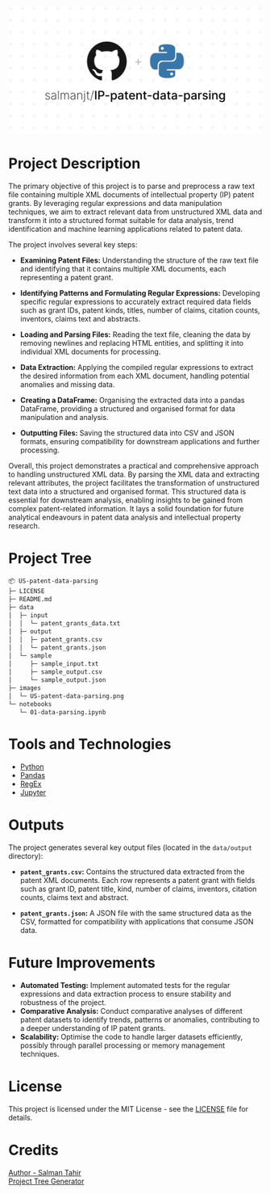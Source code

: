 ![US-patent-data-parsing](images/IP-patent-data-parsing.png)

# Project Description

The primary objective of this project is to parse and preprocess a raw text file containing multiple XML documents of intellectual property (IP) patent grants. By leveraging regular expressions and data manipulation techniques, we aim to extract relevant data from unstructured XML data and transform it into a structured format suitable for data analysis, trend identification and machine learning applications related to patent data.

The project involves several key steps:

-   **Examining Patent Files:** Understanding the structure of the raw text file and identifying that it contains multiple XML documents, each representing a patent grant.

-   **Identifying Patterns and Formulating Regular Expressions:** Developing specific regular expressions to accurately extract required data fields such as grant IDs, patent kinds, titles, number of claims, citation counts, inventors, claims text and abstracts.

-   **Loading and Parsing Files:** Reading the text file, cleaning the data by removing newlines and replacing HTML entities, and splitting it into individual XML documents for processing.

-   **Data Extraction:** Applying the compiled regular expressions to extract the desired information from each XML document, handling potential anomalies and missing data.

-   **Creating a DataFrame:** Organising the extracted data into a pandas DataFrame, providing a structured and organised format for data manipulation and analysis.

-   **Outputting Files:** Saving the structured data into CSV and JSON formats, ensuring compatibility for downstream applications and further processing.

Overall, this project demonstrates a practical and comprehensive approach to handling unstructured XML data. By parsing the XML data and extracting relevant attributes, the project facilitates the transformation of unstructured text data into a structured and organised format. This structured data is essential for downstream analysis, enabling insights to be gained from complex patent-related information. It lays a solid foundation for future analytical endeavours in patent data analysis and intellectual property research.

# Project Tree

```
📦 US-patent-data-parsing
├─ LICENSE
├─ README.md
├─ data
│  ├─ input
│  │  └─ patent_grants_data.txt
│  ├─ output
│  │  ├─ patent_grants.csv
│  │  └─ patent_grants.json
│  └─ sample
│     ├─ sample_input.txt
│     ├─ sample_output.csv
│     └─ sample_output.json
├─ images
│  └─ US-patent-data-parsing.png
└─ notebooks
   └─ 01-data-parsing.ipynb
```

# Tools and Technologies

-   [Python](https://www.python.org/downloads/)
-   [Pandas](https://pandas.pydata.org/)
-   [RegEx](https://docs.python.org/3/library/re.html)
-   [Jupyter ](https://jupyter.org/)

# Outputs

The project generates several key output files (located in the `data/output` directory):

-   **`patent_grants.csv`:** Contains the structured data extracted from the patent XML documents. Each row represents a patent grant with fields such as grant ID, patent title, kind, number of claims, inventors, citation counts, claims text and abstract.

-   **`patent_grants.json`:** A JSON file with the same structured data as the CSV, formatted for compatibility with applications that consume JSON data.

# Future Improvements

-   **Automated Testing:** Implement automated tests for the regular expressions and data extraction process to ensure stability and robustness of the project.
-   **Comparative Analysis:** Conduct comparative analyses of different patent datasets to identify trends, patterns or anomalies, contributing to a deeper understanding of IP patent grants.
-   **Scalability:** Optimise the code to handle larger datasets efficiently, possibly through parallel processing or memory management techniques.

# License

This project is licensed under the MIT License - see the [LICENSE](https://github.com/salmanjt/US-patent-data-parsing/blob/main/LICENSE) file for details.

# Credits

[Author - Salman Tahir](https://linkedin.com/in/salmanjt)  
[Project Tree Generator](https://woochanleee.github.io/project-tree-generator)
